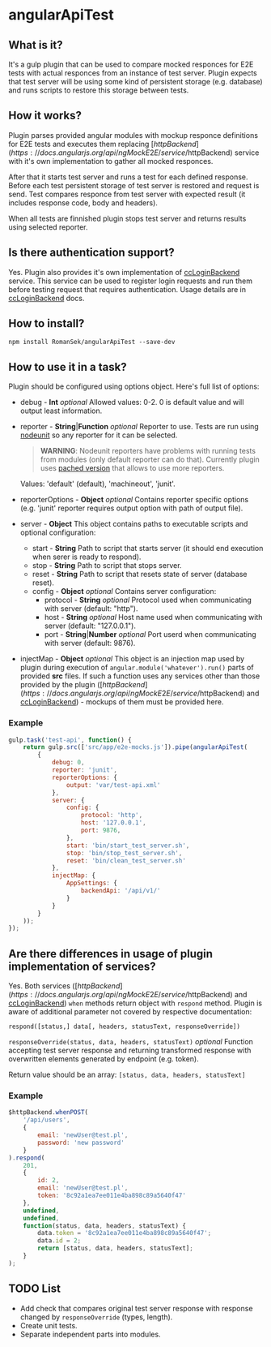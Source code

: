 # angularApiTest

## What is it?
It's a gulp plugin that can be used to compare mocked responces for E2E tests with actual responces from an instance of
test server. Plugin expects that test server will be using some kind of persistent storage (e.g. database) and runs
scripts to restore this storage between tests.

## How it works?
Plugin parses provided angular modules with mockup responce definitions for E2E tests and executes them replacing
[$httpBackend](https://docs.angularjs.org/api/ngMockE2E/service/$httpBackend) service with it's own implementation to
gather all mocked responces.

After that it starts test server and runs a test for each defined response. Before each test persistent storage of test
server is restored and request is send. Test compares responce from test server with expected result (it includes
response code, body and headers).

When all tests are finnished plugin stops test server and returns results using selected reporter.

## Is there authentication support?
Yes. Plugin also provides it's own implementation of [ccLoginBackend](https://github.com/RomanSek/angularLoginBackend)
service. This service can be used to register login requests and run them before testing request that requires
authentication. Usage details are in [ccLoginBackend](https://github.com/RomanSek/angularLoginBackend) docs.

## How to install?
```
npm install RomanSek/angularApiTest --save-dev
```

## How to use it in a task?
Plugin should be configured using options object. Here's full list of options:

* debug - **Int** *optional* Allowed values: 0-2. 0 is default value and will output least information.
* reporter - **String**|**Function** *optional* Reporter to use.
    Tests are run using [nodeunit](https://github.com/caolan/nodeunit) so any reporter for it can be selected.

    > **WARNING**: Nodeunit reporters have problems with running tests from modules (only default reporter can do that).
    Currently plugin uses [pached version](https://github.com/RomanSek/nodeunit/tree/modules_reporters) that allows to
    use more reporters.

    Values: 'default' (default), 'machineout', 'junit'.
* reporterOptions - **Object** *optional* Contains reporter specific options (e.g. 'junit' reporter requires output
    option with path of output file).
* server - **Object** This object contains paths to executable scripts and optional configuration:
    * start - **String** Path to script that starts server (it should end execution when serer is ready to respond).
    * stop - **String** Path to script that stops server.
    * reset - **String** Path to script that resets state of server (database reset).
    * config - **Object** *optional* Contains server configuration:
        * protocol - **String** *optional* Protocol used when communicating with server (default: "http").
        * host - **String** *optional* Host name used when communicating with server (default: "127.0.0.1").
        * port - **String**|**Number** *optional* Port userd when communicating with server (default: 9876).
* injectMap - **Object** *optional* This object is an injection map used by plugin during execution of
    `angular.module('whatever').run()` parts of provided **src** files. If such a function uses any services other than
    those provided by the plugin ([$httpBackend](https://docs.angularjs.org/api/ngMockE2E/service/$httpBackend) and
    [ccLoginBackend](https://github.com/RomanSek/angularLoginBackend)) - mockups of them must be provided here.

### Example

```javascript
gulp.task('test-api', function() {
    return gulp.src(['src/app/e2e-mocks.js']).pipe(angularApiTest(
        {
            debug: 0,
            reporter: 'junit',
            reporterOptions: {
                output: 'var/test-api.xml'
            },
            server: {
                config: {
                    protocol: 'http',
                    host: '127.0.0.1',
                    port: 9876,
                },
                start: 'bin/start_test_server.sh',
                stop: 'bin/stop_test_server.sh',
                reset: 'bin/clean_test_server.sh'
            },
            injectMap: {
                AppSettings: {
                    backendApi: '/api/v1/'
                }
            }
        }
    ));
});
```

## Are there differences in usage of plugin implementation of services?
Yes. Both services ([$httpBackend](https://docs.angularjs.org/api/ngMockE2E/service/$httpBackend) and
[ccLoginBackend](https://github.com/RomanSek/angularLoginBackend)) `when` methods return object with `respond` method.
Plugin is aware of additional parameter not covered by respective documentation:

`respond([status,] data[, headers, statusText, responseOverride])`

`responseOverride(status, data, headers, statusText)` *optional* Function accepting test server response and returning
transformed response with overwritten elements generated by endpoint (e.g. token).

Return value should be an array: `[status, data, headers, statusText]`

### Example

```javascript
$httpBackend.whenPOST(
    '/api/users',
    {
        email: 'newUser@test.pl',
        password: 'new password'
    }
).respond(
    201,
    {
        id: 2,
        email: 'newUser@test.pl',
        token: '8c92a1ea7ee011e4ba898c89a5640f47'
    },
    undefined,
    undefined,
    function(status, data, headers, statusText) {
        data.token = '8c92a1ea7ee011e4ba898c89a5640f47';
        data.id = 2;
        return [status, data, headers, statusText];
    }
);
```

## TODO List

* Add check that compares original test server response with response changed by `responseOverride` (types, length).
* Create unit tests.
* Separate independent parts into modules.
